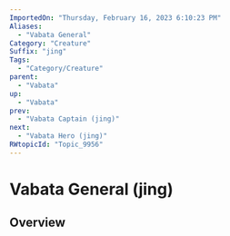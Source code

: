 ```yaml
---
ImportedOn: "Thursday, February 16, 2023 6:10:23 PM"
Aliases:
  - "Vabata General"
Category: "Creature"
Suffix: "jing"
Tags:
  - "Category/Creature"
parent:
  - "Vabata"
up:
  - "Vabata"
prev:
  - "Vabata Captain (jing)"
next:
  - "Vabata Hero (jing)"
RWtopicId: "Topic_9956"
---
```

# Vabata General (jing)
## Overview
